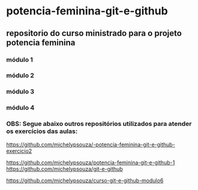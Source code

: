 # potencia-feminina-git-e-github
## repositorio do curso ministrado para o projeto potencia feminina

### módulo 1
### módulo 2
### módulo 3
### módulo 4     

### OBS: Segue abaixo outros repositórios utilizados para atender os exercícios das aulas:

https://github.com/michelypsouza/-potencia-feminina-git-e-github-exercicio2

https://github.com/michelypsouza/potencia-feminina-git-e-github-1
https://github.com/michelypsouza/git-e-github

https://github.com/michelypsouza/curso-git-e-github-modulo6
